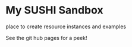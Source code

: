 # My SUSHI Sandbox

place to create resource instances and examples

See the git hub pages for a peek!
